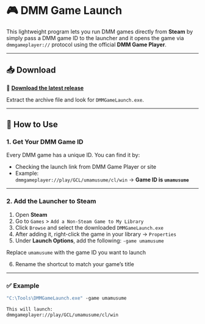 # 🎮 DMM Game Launch

This lightweight program lets you run DMM games directly from **Steam** by simply pass a DMM game ID to the launcher and it opens the game via `dmmgameplayer://` protocol using the official **DMM Game Player**.

---

## 📥 Download

🔗 [**Download the latest release**](https://github.com/faishalkc/DMMGameLaunch/releases)

Extract the archive file and look for `DMMGameLaunch.exe`.

---

## 🚀 How to Use

### 1. Get Your DMM Game ID

Every DMM game has a unique ID. You can find it by:

- Checking the launch link from DMM Game Player or site
- Example:  
`dmmgameplayer://play/GCL/umamusume/cl/win`
→ **Game ID is `umamusume`**

---

### 2. Add the Launcher to Steam

1. Open **Steam**
2. Go to `Games` > `Add a Non-Steam Game to My Library`
3. Click `Browse` and select the downloaded `DMMGameLaunch.exe`
4. After adding it, right-click the game in your library → `Properties`
5. Under **Launch Options**, add the following:
`-game umamusume`

Replace `umamusume` with the game ID you want to launch

6. Rename the shortcut to match your game’s title

---

### ✅ Example

```cmd
"C:\Tools\DMMGameLaunch.exe" -game umamusume

This will launch:
dmmgameplayer://play/GCL/umamusume/cl/win
